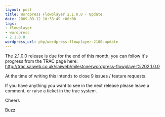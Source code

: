 ```yaml
--- 
layout: post
title: Wordpress Flowplayer 2.1.0.0 - Update
date: 2009-03-12 10:38:49 +00:00
tags: 
- flowplayer
- wordpress
- 2.1.0.0
wordpress_url: php/wordpress-flowplayer-2100-update
---
```

The 2.1.0.0 release is due for the end of this month, you can follow it's progress from the TRAC page here: <a href="http://trac.saiweb.co.uk/saiweb/milestone/wordpress-flowplayer%202.1.0.0">http://trac.saiweb.co.uk/saiweb/milestone/wordpress-flowplayer%202.1.0.0</a>

At the time of writing this intends to close 9 issues / feature requests.

If you have anything you want to see in the next release please leave a comment, or raise a ticket in the trac system.


Cheers


Buzz




